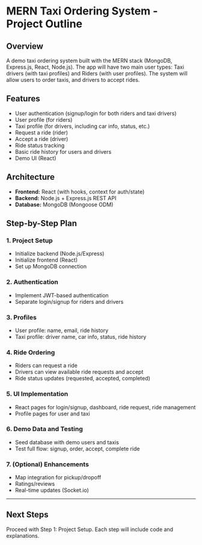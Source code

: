 # MERN Taxi Ordering System - Project Outline

## Overview
A demo taxi ordering system built with the MERN stack (MongoDB, Express.js, React, Node.js). The app will have two main user types: Taxi drivers (with taxi profiles) and Riders (with user profiles). The system will allow users to order taxis, and drivers to accept rides.

## Features
- User authentication (signup/login for both riders and taxi drivers)
- User profile (for riders)
- Taxi profile (for drivers, including car info, status, etc.)
- Request a ride (rider)
- Accept a ride (driver)
- Ride status tracking
- Basic ride history for users and drivers
- Demo UI (React)

## Architecture
- **Frontend:** React (with hooks, context for auth/state)
- **Backend:** Node.js + Express.js REST API
- **Database:** MongoDB (Mongoose ODM)

## Step-by-Step Plan

### 1. Project Setup
- Initialize backend (Node.js/Express)
- Initialize frontend (React)
- Set up MongoDB connection

### 2. Authentication
- Implement JWT-based authentication
- Separate login/signup for riders and drivers

### 3. Profiles
- User profile: name, email, ride history
- Taxi profile: driver name, car info, status, ride history

### 4. Ride Ordering
- Riders can request a ride
- Drivers can view available ride requests and accept
- Ride status updates (requested, accepted, completed)

### 5. UI Implementation
- React pages for login/signup, dashboard, ride request, ride management
- Profile pages for user and taxi

### 6. Demo Data and Testing
- Seed database with demo users and taxis
- Test full flow: signup, order, accept, complete ride

### 7. (Optional) Enhancements
- Map integration for pickup/dropoff
- Ratings/reviews
- Real-time updates (Socket.io)

---

## Next Steps
Proceed with Step 1: Project Setup. Each step will include code and explanations.
